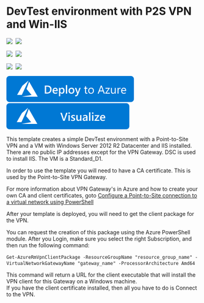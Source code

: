 
# DevTest environment with P2S VPN and Win-IIS

<IMG SRC="https://azurequickstartsservice.blob.core.windows.net/badges/devtest-p2s-iis/PublicLastTestDate.svg" />&nbsp;
<IMG SRC="https://azurequickstartsservice.blob.core.windows.net/badges/devtest-p2s-iis/PublicDeployment.svg" />&nbsp;

<IMG SRC="https://azurequickstartsservice.blob.core.windows.net/badges/devtest-p2s-iis/FairfaxLastTestDate.svg" />&nbsp;
<IMG SRC="https://azurequickstartsservice.blob.core.windows.net/badges/devtest-p2s-iis/FairfaxDeployment.svg" />&nbsp;

<IMG SRC="https://azurequickstartsservice.blob.core.windows.net/badges/devtest-p2s-iis/BestPracticeResult.svg" />&nbsp;
<IMG SRC="https://azurequickstartsservice.blob.core.windows.net/badges/devtest-p2s-iis/CredScanResult.svg" />&nbsp;

<a href="https://portal.azure.com/#create/Microsoft.Template/uri/https%3A%2F%2Fraw.githubusercontent.com%2FAzure%2Fazure-quickstart-templates%2Fmaster%2Fdevtest-p2s-iis%2Fazuredeploy.json" target="_blank">
    <img src="https://raw.githubusercontent.com/Azure/azure-quickstart-templates/master/1-CONTRIBUTION-GUIDE/images/deploytoazure.svg?sanitize=true"/>
</a>
<a href="http://armviz.io/#/?load=https%3A%2F%2Fraw.githubusercontent.com%2FAzure%2Fazure-quickstart-templates%2Fmaster%2Fdevtest-p2s-iis%2Fazuredeploy.json" target="_blank">
    <img src="https://raw.githubusercontent.com/Azure/azure-quickstart-templates/master/1-CONTRIBUTION-GUIDE/images/visualizebutton.svg?sanitize=true"/>
</a>

This template creates a simple DevTest environment with a Point-to-Site VPN and a VM with Windows Server 2012 R2 Datacenter and IIS installed. There are no public IP addresses except for the VPN Gateway. DSC is used to install IIS. The VM is a Standard_D1. 

In order to use the template you will need to have a CA certificate. This is used by the Point-to-Site VPN Gateway. 

For more information about VPN Gateway's in Azure and how to create your own CA and client certificates, goto 
[Configure a Point-to-Site connection to a virtual network using PowerShell](https://azure.microsoft.com/en-us/documentation/articles/vpn-gateway-howto-point-to-site-rm-ps/)

After your template is deployed, you will need to get the client package for the VPN. 

You can request the creation of this package using the Azure PowerShell module. After you Login, make sure you select the right Subscription, and then run the following command:

	Get-AzureRmVpnClientPackage -ResourceGroupName "resource_group_name" -VirtualNetworkGatewayName "gateway_name" -ProcessorArchitecture Amd64

This command will return a URL for the client executable that will install the VPN client for this Gateway on a Windows machine.  
If you have the client certificate installed, then all you have to do is Connect to the VPN. 





